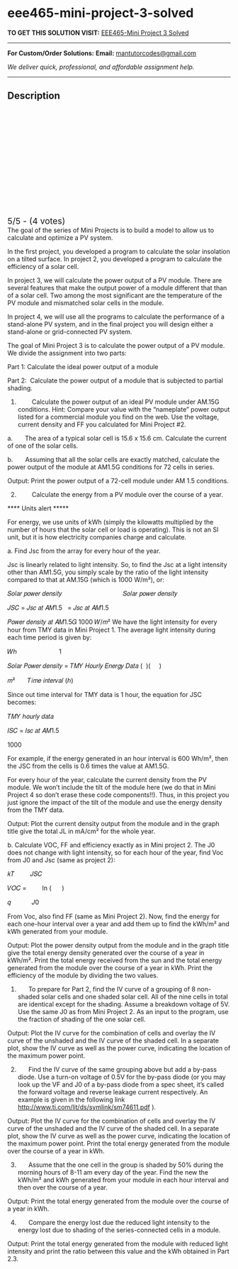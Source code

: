 # eee465-mini-project-3-solved
**TO GET THIS SOLUTION VISIT:** [EEE465-Mini Project 3 Solved](https://mantutor.com/product/eee465-mini-project-3-solved/)


---

**For Custom/Order Solutions:** **Email:** mantutorcodes@gmail.com  

*We deliver quick, professional, and affordable assignment help.*

---

<h2>Description</h2>



<div class="kk-star-ratings kksr-auto kksr-align-center kksr-valign-top" data-payload="{&quot;align&quot;:&quot;center&quot;,&quot;id&quot;:&quot;87070&quot;,&quot;slug&quot;:&quot;default&quot;,&quot;valign&quot;:&quot;top&quot;,&quot;ignore&quot;:&quot;&quot;,&quot;reference&quot;:&quot;auto&quot;,&quot;class&quot;:&quot;&quot;,&quot;count&quot;:&quot;4&quot;,&quot;legendonly&quot;:&quot;&quot;,&quot;readonly&quot;:&quot;&quot;,&quot;score&quot;:&quot;5&quot;,&quot;starsonly&quot;:&quot;&quot;,&quot;best&quot;:&quot;5&quot;,&quot;gap&quot;:&quot;4&quot;,&quot;greet&quot;:&quot;Rate this product&quot;,&quot;legend&quot;:&quot;5\/5 - (4 votes)&quot;,&quot;size&quot;:&quot;24&quot;,&quot;title&quot;:&quot;EEE465-Mini Project 3 Solved&quot;,&quot;width&quot;:&quot;138&quot;,&quot;_legend&quot;:&quot;{score}\/{best} - ({count} {votes})&quot;,&quot;font_factor&quot;:&quot;1.25&quot;}">

<div class="kksr-stars">

<div class="kksr-stars-inactive">
            <div class="kksr-star" data-star="1" style="padding-right: 4px">


<div class="kksr-icon" style="width: 24px; height: 24px;"></div>
        </div>
            <div class="kksr-star" data-star="2" style="padding-right: 4px">


<div class="kksr-icon" style="width: 24px; height: 24px;"></div>
        </div>
            <div class="kksr-star" data-star="3" style="padding-right: 4px">


<div class="kksr-icon" style="width: 24px; height: 24px;"></div>
        </div>
            <div class="kksr-star" data-star="4" style="padding-right: 4px">


<div class="kksr-icon" style="width: 24px; height: 24px;"></div>
        </div>
            <div class="kksr-star" data-star="5" style="padding-right: 4px">


<div class="kksr-icon" style="width: 24px; height: 24px;"></div>
        </div>
    </div>

<div class="kksr-stars-active" style="width: 138px;">
            <div class="kksr-star" style="padding-right: 4px">


<div class="kksr-icon" style="width: 24px; height: 24px;"></div>
        </div>
            <div class="kksr-star" style="padding-right: 4px">


<div class="kksr-icon" style="width: 24px; height: 24px;"></div>
        </div>
            <div class="kksr-star" style="padding-right: 4px">


<div class="kksr-icon" style="width: 24px; height: 24px;"></div>
        </div>
            <div class="kksr-star" style="padding-right: 4px">


<div class="kksr-icon" style="width: 24px; height: 24px;"></div>
        </div>
            <div class="kksr-star" style="padding-right: 4px">


<div class="kksr-icon" style="width: 24px; height: 24px;"></div>
        </div>
    </div>
</div>


<div class="kksr-legend" style="font-size: 19.2px;">
            5/5 - (4 votes)    </div>
    </div>
The goal of the series of Mini Projects is to build a model to allow us to calculate and optimize a PV system.

In the first project, you developed a program to calculate the solar insolation on a tilted surface. In project 2, you developed a program to calculate the efficiency of a solar cell.

In project 3, we will calculate the power output of a PV module. There are several features that make the output power of a module different that than of a solar cell. Two among the most significant are the temperature of the PV module and mismatched solar cells in the module.

In project 4, we will use all the programs to calculate the performance of a stand-alone PV system, and in the final project you will design either a stand-alone or grid-connected PV system.

The goal of Mini Project 3 is to calculate the power output of a PV module. We divide the assignment into two parts:

Part 1: Calculate the ideal power output of a module

Part 2: &nbsp;Calculate the power output of a module that is subjected to partial shading.

1. &nbsp; &nbsp; &nbsp; &nbsp; Calculate the power output of an ideal PV module under AM.15G conditions. Hint: Compare your value with the “nameplate” power output listed for a commercial module you find on the web. Use the voltage, current density and FF you calculated for Mini Project #2.

a. &nbsp; &nbsp; &nbsp; The area of a typical solar cell is 15.6 x 15.6 cm. Calculate the current of one of the solar cells.

b. &nbsp; &nbsp; &nbsp; Assuming that all the solar cells are exactly matched, calculate the power output of the module at AM1.5G conditions for 72 cells in series.

Output: Print the power output of a 72-cell module under AM 1.5 conditions.

2. &nbsp; &nbsp; &nbsp; &nbsp; Calculate the energy from a PV module over the course of a year.

**** Units alert *****

For energy, we use units of kWh (simply the kilowatts multiplied by the number of hours that the solar cell or load is operating). This is not an SI unit, but it is how electricity companies charge and calculate.

a. Find Jsc from the array for every hour of the year.

Jsc is linearly related to light intensity. So, to find the Jsc at a light intensity other than AM1.5G, you simply scale by the ratio of the light intensity compared to that at AM.15G (which is 1000 W/m²), or:

𝑆𝑜𝑙𝑎𝑟 𝑝𝑜𝑤𝑒𝑟 𝑑𝑒𝑛𝑠𝑖𝑡𝑦 &nbsp; &nbsp; &nbsp; &nbsp; &nbsp; &nbsp; &nbsp; &nbsp; &nbsp; &nbsp; &nbsp; &nbsp; &nbsp; &nbsp; &nbsp; &nbsp; &nbsp; 𝑆𝑜𝑙𝑎𝑟 𝑝𝑜𝑤𝑒𝑟 𝑑𝑒𝑛𝑠𝑖𝑡𝑦

𝐽𝑆𝐶 = 𝐽𝑠𝑐 𝑎𝑡 𝐴𝑀1.5 &nbsp; = 𝐽𝑠𝑐 𝑎𝑡 𝐴𝑀1.5

𝑃𝑜𝑤𝑒𝑟 𝑑𝑒𝑛𝑠𝑖𝑡𝑦 𝑎𝑡 𝐴𝑀1.5𝐺 1000 𝑊/𝑚² We have the light intensity for every hour from TMY data in Mini Project 1. The average light intensity during each time period is given by:

𝑊ℎ &nbsp; &nbsp; &nbsp; &nbsp; &nbsp; &nbsp; &nbsp; &nbsp; &nbsp; &nbsp; &nbsp; &nbsp;1

𝑆𝑜𝑙𝑎𝑟 𝑃𝑜𝑤𝑒𝑟 𝑑𝑒𝑛𝑠𝑖𝑡𝑦 = 𝑇𝑀𝑌 𝐻𝑜𝑢𝑟𝑙𝑦 𝐸𝑛𝑒𝑟𝑔𝑦 𝐷𝑎𝑡𝑎 ( &nbsp;)( &nbsp; &nbsp; )

𝑚² &nbsp; &nbsp; &nbsp; 𝑇𝑖𝑚𝑒 𝑖𝑛𝑡𝑒𝑟𝑣𝑎𝑙 (ℎ)

Since out time interval for TMY data is 1 hour, the equation for JSC becomes:

𝑇𝑀𝑌 ℎ𝑜𝑢𝑟𝑙𝑦 𝑑𝑎𝑡𝑎

𝐼𝑆𝐶 = 𝐼𝑠𝑐 𝑎𝑡 𝐴𝑀1.5

1000

For example, if the energy generated in an hour interval is 600 Wh/m², then the JSC from the cells is 0.6 times the value at AM1.5G.

For every hour of the year, calculate the current density from the PV module. We won’t include the tilt of the module here (we do that in Mini Project 4 so don’t erase these code components!!). Thus, in this project you just ignore the impact of the tilt of the module and use the energy density from the TMY data.

Output: Plot the current density output from the module and in the graph title give the total JL in mA/cm² for the whole year.

b. Calculate VOC, FF and efficiency exactly as in Mini project 2. The J0 does not change with light intensity, so for each hour of the year, find Voc from J0 and Jsc (same as project 2):

𝑘𝑇 &nbsp; &nbsp; &nbsp; &nbsp; 𝐽𝑆𝐶

𝑉𝑂𝐶 = &nbsp; &nbsp; &nbsp; &nbsp; ln ( &nbsp; &nbsp; &nbsp;)

𝑞 &nbsp; &nbsp; &nbsp; &nbsp; &nbsp; &nbsp;𝐽0

From Voc, also find FF (same as Mini Project 2). Now, find the energy for each one-hour interval over a year and add them up to find the kWh/m² and kWh generated from your module.

Output: Plot the power density output from the module and in the graph title give the total energy density generated over the course of a year in kWh/m². Print the total energy received from the sun and the total energy generated from the module over the course of a year in kWh. Print the efficiency of the module by dividing the two values.

1. &nbsp; &nbsp; &nbsp; To prepare for Part 2, find the IV curve of a grouping of 8 non-shaded solar cells and one shaded solar cell. All of the nine cells in total are identical except for the shading. Assume a breakdown voltage of 5V. Use the same J0 as from Mini Project 2. As an input to the program, use the fraction of shading of the one solar cell.

Output: Plot the IV curve for the combination of cells and overlay the IV curve of the unshaded and the IV curve of the shaded cell. In a separate plot, show the IV curve as well as the power curve, indicating the location of the maximum power point.

2. &nbsp; &nbsp; &nbsp; Find the IV curve of the same grouping above but add a by-pass diode. Use a turn-on voltage of 0.5V for the by-pass diode (or you may look up the VF and J0 of a by-pass diode from a spec sheet, it’s called the forward voltage and reverse leakage current respectively. An example is given in the following link http://www.ti.com/lit/ds/symlink/sm74611.pdf ).

Output: Plot the IV curve for the combination of cells and overlay the IV curve of the unshaded and the IV curve of the shaded cell. In a separate plot, show the IV curve as well as the power curve, indicating the location of the maximum power point. Print the total energy generated from the module over the course of a year in kWh.

3. &nbsp; &nbsp; &nbsp; Assume that the one cell in the group is shaded by 50% during the morning hours of 8-11 am every day of the year. Find the new the kWh/m² and kWh generated from your module in each hour interval and then over the course of a year.

Output: Print the total energy generated from the module over the course of a year in kWh.

4. &nbsp; &nbsp; &nbsp; Compare the energy lost due the reduced light intensity to the energy lost due to shading of the series-connected cells in a module.

Output: Print the total energy generated from the module with reduced light intensity and print the ratio between this value and the kWh obtained in Part 2.3.
